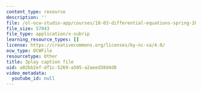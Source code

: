 ```yaml
---
content_type: resource
description: ''
file: /ol-ocw-studio-app/courses/18-03-differential-equations-spring-2010/a02bb2efdf1c5269a505a2aeed38d4d8_WBJ_iXudb-s.vtt
file_size: 57043
file_type: application/x-subrip
learning_resource_types: []
license: https://creativecommons.org/licenses/by-nc-sa/4.0/
ocw_type: OCWFile
resourcetype: Other
title: 3play caption file
uid: a02bb2ef-df1c-5269-a505-a2aeed38d4d8
video_metadata:
  youtube_id: null
---
```

